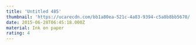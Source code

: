 ```yaml
---
title: 'Untitled 485'
thumbnail: 'https://ucarecdn.com/bb1a80ea-521c-4a83-9394-c5a8b8bb5670/'
date: 2015-06-28T06:45:18.000Z
material: Ink on paper
rating: 4
---
```


